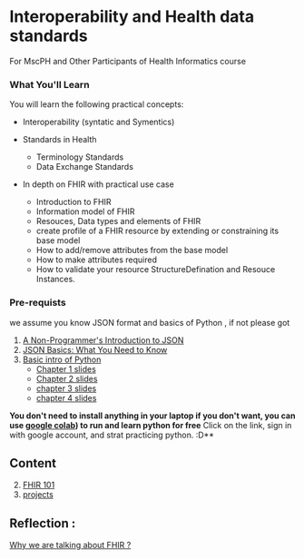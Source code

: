 #  Interoperability and Health data standards

For MscPH and Other Participants of Health Informatics course 



### What You'll Learn
You will learn the following practical concepts:
- Interoperability (syntatic and Symentics)
- Standards in Health 
    - Terminology Standards 
    - Data Exchange Standards 

- In depth on FHIR with practical use case
    - Introduction to FHIR 
    - Information model of FHIR 
    - Resouces, Data types and elements of FHIR 
    - create profile of a FHIR resource by extending or constraining its base model
    - How to add/remove attributes from the base model
    - How to make attributes required
    - How to validate your resource StructureDefination and Resouce Instances. 

### Pre-requists 
we assume you know JSON format and basics of Python , if not please got 
1. [A Non-Programmer's Introduction to JSON](https://blog.scottlowe.org/2013/11/08/a-non-programmers-introduction-to-json/)
2. [JSON Basics: What You Need to Know](https://www.elated.com/json-basics/)
3. [Basic intro of Python](https://www.datacamp.com/courses/intro-to-python-for-data-science)
    - [Chapter 1 slides](https://projector-video-pdf-converter.datacamp.com/735/chapter1.pdf)
    - [Chapter 2 slides](https://projector-video-pdf-converter.datacamp.com/735/chapter2.pdf)
    - [chapter 3 slides](https://projector-video-pdf-converter.datacamp.com/735/chapter3.pdf)
    - [chapter 4 slides](https://projector-video-pdf-converter.datacamp.com/735/chapter4.pdf)
      
**You don't need to install anything in your laptop if you  don't want, you can use [google colab]('https://colab.research.google.com/')) to run and learn python for free** 
Click on the link, sign in with google account, and strat practicing python. :D**


## Content 
2. [FHIR 101](FHIR101.ipynb) 
3. [projects](projects.md)


## Reflection : 
[Why we are talking about FHIR ?](Reading_list.md)
